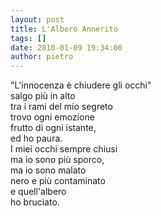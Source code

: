 ```yaml
---
layout: post
title: L'Albero Annerito
tags: []
date: 2010-01-09 19:34:00
author: pietro
---
```

"L'innocenza è chiudere gli occhi"<br/>salgo più in alto<br/>tra i rami del mio segreto<br/>trovo ogni emozione<br/>frutto di ogni istante,<br/>ed ho paura.<br/>I miei occhi sempre chiusi<br/>ma io sono più sporco,<br/>ma io sono malato<br/>nero e più contaminato<br/>e quell'albero<br/>ho bruciato.
